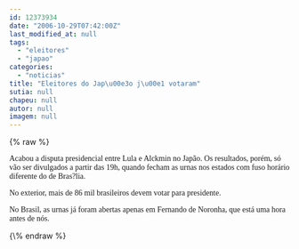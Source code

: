 ```yaml
---
id: 12373934
date: "2006-10-29T07:42:00Z"
last_modified_at: null
tags:
  - "eleitores"
  - "japao"
categories:
  - "noticias"
title: "Eleitores do Jap\u00e3o j\u00e1 votaram"
sutia: null
chapeu: null
autor: null
imagem: null
---
```

{\% raw %}
<p><P><FONT face=Verdana>Acabou a disputa presidencial entre Lula e Alckmin no Japão. Os resultados, porém, só vão ser divulgados a partir das 19h, quando fecham as urnas nos estados com fuso horário diferente do de Bras?lia.</FONT></P></p>
<p><P><FONT face=Verdana>No exterior, mais de 86 mil brasileiros devem votar para presidente.</FONT></P></p>
<p><P><FONT face=Verdana>No Brasil, as urnas já foram abertas apenas em Fernando de Noronha, que está uma hora antes de nós.</FONT></P> </p>
{\% endraw %}